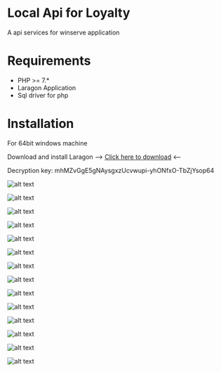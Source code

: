 Local Api for Loyalty
=======================
A api services for winserve application

Requirements
============

* PHP >= 7.*
* Laragon Application
* Sql driver for php

Installation
============

For 64bit windows machine 


Download and install Laragon --> 
[Click here to download](https://mega.nz/#!Xf5CyAiT) <-- 

Decryption key: mhMZvGgE5gNAysgxzUcvwupi-yhONfxO-TbZjYsop64

![alt text](https://github.com/davidgualvez/enoc-loyalty-api/blob/master/installation/laragon%20window.png)

![alt text](https://github.com/davidgualvez/enoc-loyalty-api/blob/master/installation/cmdr-cd-to-directory.png)

![alt text](https://github.com/davidgualvez/enoc-loyalty-api/blob/master/installation/cmdr-composer-install.png)

![alt text](https://github.com/davidgualvez/enoc-loyalty-api/blob/master/installation/cmdr-copying-env.png)

![alt text](https://github.com/davidgualvez/enoc-loyalty-api/blob/master/installation/cmdr-key-generate.png)

![alt text](https://github.com/davidgualvez/enoc-loyalty-api/blob/master/installation/cmdr-editing-env-for-db-credential.png)

![alt text](https://github.com/davidgualvez/enoc-loyalty-api/blob/master/installation/cmdr-update-env.png)

![alt text](https://github.com/davidgualvez/enoc-loyalty-api/blob/master/installation/cmdr-config-cache.png) 

![alt text](https://github.com/davidgualvez/enoc-loyalty-api/blob/master/installation/php-sql-driver-dll.png) 

![alt text](https://github.com/davidgualvez/enoc-loyalty-api/blob/master/installation/selecting-sql-driver.jpg)

![alt text](https://github.com/davidgualvez/enoc-loyalty-api/blob/master/installation/clicking-settings.png)

![alt text](https://github.com/davidgualvez/enoc-loyalty-api/blob/master/installation/laragon-auto-startup-config.png)

![alt text](https://github.com/davidgualvez/enoc-loyalty-api/blob/master/installation/laragon-starting-server.png)

![alt text](https://github.com/davidgualvez/enoc-loyalty-api/blob/master/installation/done.png)